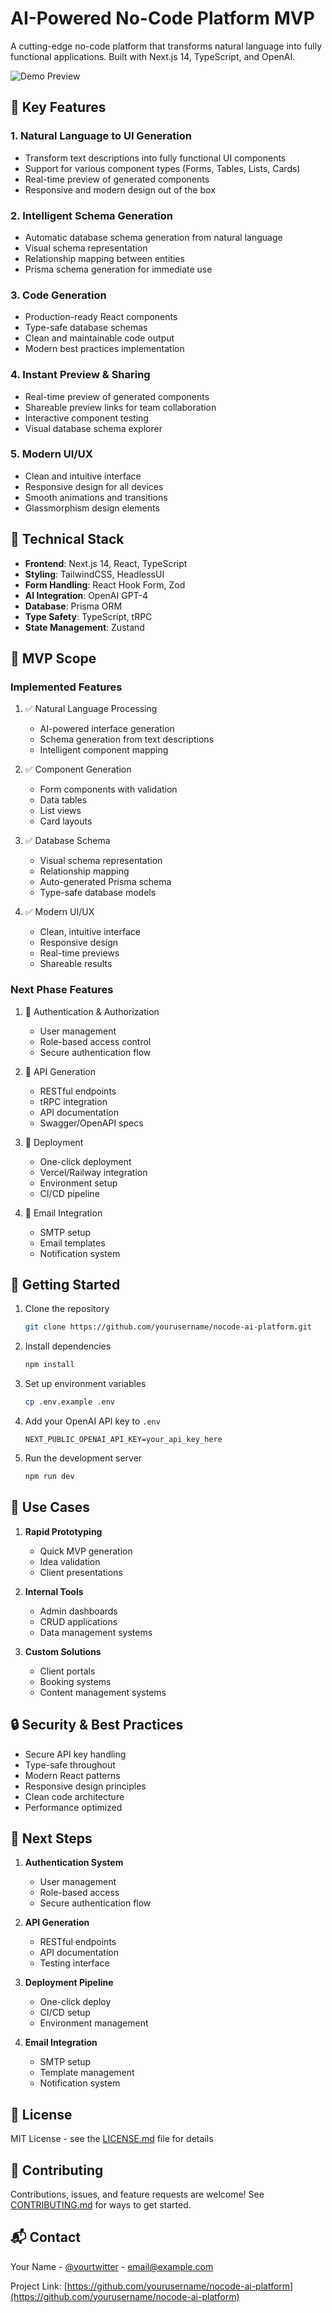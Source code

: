 # AI-Powered No-Code Platform MVP

A cutting-edge no-code platform that transforms natural language into fully functional applications. Built with Next.js 14, TypeScript, and OpenAI.

![Demo Preview](demo-preview.png)

## 🌟 Key Features

### 1. Natural Language to UI Generation
- Transform text descriptions into fully functional UI components
- Support for various component types (Forms, Tables, Lists, Cards)
- Real-time preview of generated components
- Responsive and modern design out of the box

### 2. Intelligent Schema Generation
- Automatic database schema generation from natural language
- Visual schema representation
- Relationship mapping between entities
- Prisma schema generation for immediate use

### 3. Code Generation
- Production-ready React components
- Type-safe database schemas
- Clean and maintainable code output
- Modern best practices implementation

### 4. Instant Preview & Sharing
- Real-time preview of generated components
- Shareable preview links for team collaboration
- Interactive component testing
- Visual database schema explorer

### 5. Modern UI/UX
- Clean and intuitive interface
- Responsive design for all devices
- Smooth animations and transitions
- Glassmorphism design elements

## 🚀 Technical Stack

- **Frontend**: Next.js 14, React, TypeScript
- **Styling**: TailwindCSS, HeadlessUI
- **Form Handling**: React Hook Form, Zod
- **AI Integration**: OpenAI GPT-4
- **Database**: Prisma ORM
- **Type Safety**: TypeScript, tRPC
- **State Management**: Zustand

## 🎯 MVP Scope

### Implemented Features
1. ✅ Natural Language Processing
   - AI-powered interface generation
   - Schema generation from text descriptions
   - Intelligent component mapping

2. ✅ Component Generation
   - Form components with validation
   - Data tables
   - List views
   - Card layouts

3. ✅ Database Schema
   - Visual schema representation
   - Relationship mapping
   - Auto-generated Prisma schema
   - Type-safe database models

4. ✅ Modern UI/UX
   - Clean, intuitive interface
   - Responsive design
   - Real-time previews
   - Shareable results

### Next Phase Features
1. 🔄 Authentication & Authorization
   - User management
   - Role-based access control
   - Secure authentication flow

2. 🔄 API Generation
   - RESTful endpoints
   - tRPC integration
   - API documentation
   - Swagger/OpenAPI specs

3. 🔄 Deployment
   - One-click deployment
   - Vercel/Railway integration
   - Environment setup
   - CI/CD pipeline

4. 🔄 Email Integration
   - SMTP setup
   - Email templates
   - Notification system

## 🚀 Getting Started

1. Clone the repository
   ```bash
   git clone https://github.com/yourusername/nocode-ai-platform.git
   ```

2. Install dependencies
   ```bash
   npm install
   ```

3. Set up environment variables
   ```bash
   cp .env.example .env
   ```

4. Add your OpenAI API key to `.env`
   ```
   NEXT_PUBLIC_OPENAI_API_KEY=your_api_key_here
   ```

5. Run the development server
   ```bash
   npm run dev
   ```

## 🎯 Use Cases

1. **Rapid Prototyping**
   - Quick MVP generation
   - Idea validation
   - Client presentations

2. **Internal Tools**
   - Admin dashboards
   - CRUD applications
   - Data management systems

3. **Custom Solutions**
   - Client portals
   - Booking systems
   - Content management systems

## 🔒 Security & Best Practices

- Secure API key handling
- Type-safe throughout
- Modern React patterns
- Responsive design principles
- Clean code architecture
- Performance optimized

## 🎯 Next Steps

1. **Authentication System**
   - User management
   - Role-based access
   - Secure authentication flow

2. **API Generation**
   - RESTful endpoints
   - API documentation
   - Testing interface

3. **Deployment Pipeline**
   - One-click deploy
   - CI/CD setup
   - Environment management

4. **Email Integration**
   - SMTP setup
   - Template management
   - Notification system

## 📝 License

MIT License - see the [LICENSE.md](LICENSE.md) file for details

## 🤝 Contributing

Contributions, issues, and feature requests are welcome! See [CONTRIBUTING.md](CONTRIBUTING.md) for ways to get started.

## 📬 Contact

Your Name - [@yourtwitter](https://twitter.com/yourtwitter) - email@example.com

Project Link: [https://github.com/yourusername/nocode-ai-platform](https://github.com/yourusername/nocode-ai-platform)
